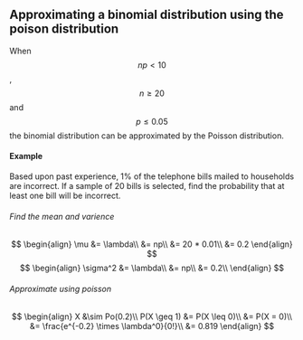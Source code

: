 ## Approximating a binomial distribution using the poison distribution
When $$np < 10$$, $$n \geq 20$$ and $$p \leq 0.05$$ the binomial distribution can be approximated by the Poisson distribution.

#### Example
Based upon past experience, 1% of the telephone bills mailed to households are incorrect. If a sample of 20 bills is selected, find the probability that at least one bill will be incorrect.

###### Find the mean and varience
$$
\begin{align}
\mu &= \lambda\\
&= np\\
&= 20 * 0.01\\
&= 0.2
\end{align}
$$
$$
\begin{align}
\sigma^2 &= \lambda\\
&= np\\
&= 0.2\\
\end{align}
$$

###### Approximate using poisson
$$
\begin{align}
X &\sim Po(0.2)\\
P(X \geq 1) &= P(X \leq 0)\\
&= P(X = 0)\\
&= \frac{e^{-0.2} \times \lambda^0}{0!}\\
&= 0.819
\end{align}
$$